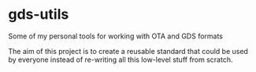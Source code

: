 # gds-utils
Some of my personal tools for working with OTA and GDS formats

The aim of this project is to create a reusable standard that could be used by everyone instead of re-writing all this low-level stuff from scratch.
